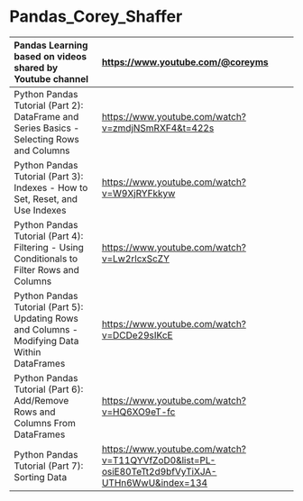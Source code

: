 # Pandas_Corey_Shaffer

| Pandas Learning based on videos shared by Youtube channel | https://www.youtube.com/@coreyms |
| :-------------------------------------------------------- | :------------------------------- |
|Python Pandas Tutorial (Part 2): DataFrame and Series Basics - Selecting Rows and Columns | https://www.youtube.com/watch?v=zmdjNSmRXF4&t=422s |
|Python Pandas Tutorial (Part 3): Indexes - How to Set, Reset, and Use Indexes             | https://www.youtube.com/watch?v=W9XjRYFkkyw        |
|Python Pandas Tutorial (Part 4): Filtering - Using Conditionals to Filter Rows and Columns| https://www.youtube.com/watch?v=Lw2rlcxScZY        |
|Python Pandas Tutorial (Part 5): Updating Rows and Columns - Modifying Data Within DataFrames| https://www.youtube.com/watch?v=DCDe29sIKcE     |     
|Python Pandas Tutorial (Part 6): Add/Remove Rows and Columns From DataFrames|https://www.youtube.com/watch?v=HQ6XO9eT-fc|
|Python Pandas Tutorial (Part 7): Sorting Data | https://www.youtube.com/watch?v=T11QYVfZoD0&list=PL-osiE80TeTt2d9bfVyTiXJA-UTHn6WwU&index=134 |
